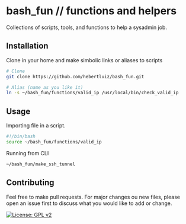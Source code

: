 # bash_fun // functions and helpers
Collections of scripts, tools, and functions to help a sysadmin job.

## Installation

Clone in your home and make simbolic links or aliases to scripts

```bash
# Clone 
git clone https://github.com/hebertluiz/bash_fun.git

# Alias (name as you like it)
ln -s ~/bash_fun/functions/valid_ip /usr/local/bin/check_valid_ip
```

## Usage

Importing file in a script.
```bash
#!/bin/bash 
source ~/bash_fun/functions/valid_ip
```
Running from CLI
```bash
~/bash_fun/make_ssh_tunnel 
```

## Contributing
Feel free to make pull requests. For major changes ou new files, please open an issue first to discuss what you would like to add or change.

[![License: GPL v2](https://img.shields.io/badge/License-GPL%20v2-blue.svg)](https://www.gnu.org/licenses/old-licenses/gpl-2.0.en.html)
